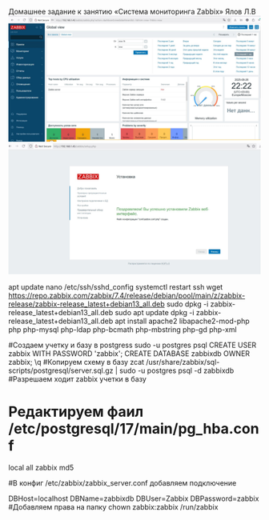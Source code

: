 Домашнее задание к занятию «Система мониторинга Zabbix» Ялов Л.В
![alt text](https://github.com/lyalov/zabbix/blob/main/login.jpg)
![alt text](https://github.com/lyalov/zabbix/blob/main/start_zabbix-server.jpg)


apt update
nano /etc/ssh/sshd_config
systemctl restart ssh
wget https://repo.zabbix.com/zabbix/7.4/release/debian/pool/main/z/zabbix-release/zabbix-release_latest+debian13_all.deb
sudo dpkg -i zabbix-release_latest+debian13_all.deb
sudo apt update
dpkg -i zabbix-release_latest+debian13_all.deb
apt install apache2 libapache2-mod-php   php php-mysql php-ldap php-bcmath php-mbstring php-gd php-xml


#Создаем учетку и базу в postgress
sudo -u postgres psql
CREATE USER zabbix WITH PASSWORD 'zabbix';
CREATE DATABASE zabbixdb OWNER zabbix;
\q
#Копируем схему в базу 
zcat /usr/share/zabbix/sql-scripts/postgresql/server.sql.gz | sudo -u postgres psql -d zabbixdb
#Разрешаем ходит zabbix учетки в базу
# Редактируем фаил /etc/postgresql/17/main/pg_hba.conf

local   all             zabbix                                  md5

#В конфиг  /etc/zabbix/zabbix_server.conf добавляем подключение

DBHost=localhost
DBName=zabbixdb
DBUser=Zabbix
DBPassword=zabbix
#Добавляем права на папку 
chown zabbix:zabbix /run/zabbix
